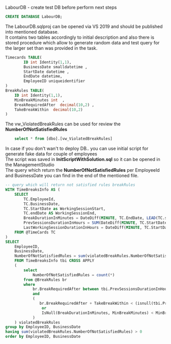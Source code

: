 LabourDB - create test DB before perform next steps
```sql
CREATE DATABASE LabourDB;
```
The LabourDB.sqlproj can be opened via VS 2019 and should be published into mentioned database.</br>
It contains two tables accordingly to initial description and also there is stored procedure which allow to generate random data and test query for the larger set than was provided in the task.
```sql
Timecards TABLE(	
		ID int Identity(1,1),	
		BusinessDate smalldatetime ,
		StartDate datetime ,
		EndDate datetime,
		EmployeeID uniqueidentifier  	
)
BreakRules TABLE(	
	ID int Identity(1,1),	
	MinBreakMinutes int  ,
	BreakRequiredAfter  decimal(10,2) ,
	TakeBreakWithin  decimal(10,2) 
)
```

The vw_ViolatedBreakRules can be used for review the **NumberOfNotSatisfiedRules**
```sql
    select * from [dbo].[vw_ViolatedBreakRules]
```

In case if you don't wan't to deploy DB.. you can use initial script for generate fake data for couple of employees</br>
The script was saved in **InitScriptWithSolution.sql** so it can be opened in the ManagementStudio</br>
The query which return the  **NumberOfNotSatisfiedRules** per EmployeeId and BusinessDate you can find in the end of the mentioned file.

```sql
-- query which will return not satisfied rules breakRules
WITH TimeBreaksInfo AS (
    SELECT 
        TC.EmployeeId,
        TC.BusinessDate,
		TC.StartDate as WorkingSessionStart,
        TC.endDate AS WorkingSessionEnd,
        BreakDurationInMinutes = DateDiff(MINUTE, TC.EndDate, LEAD(TC.startDate) OVER (PARTITION BY TC.EmployeeId, TC.BusinessDate ORDER BY TC.startDate ASC)),
		PrevSessionsDurationInHours = SUM(DateDiff(MINUTE, TC.StartDate, TC.endDate)/60.0) OVER (PARTITION BY TC.EmployeeId, TC.BusinessDate ORDER BY  TC.StartDate ROWS BETWEEN UNBOUNDED PRECEDING AND 1 PRECEDING),
		LastWorkingSessionDurationInHours = DateDiff(MINUTE, TC.StartDate, TC.endDate)/60.0
    FROM @TimeCards TC
) 
SELECT 
	EmployeeID,
	BusinessDate,
	NumberOfNotSatisfiedRules = sum(violatedBreakRules.NumberOfNotSatisfiedRules)
	FROM TimeBreaksInfo tbi CROSS APPLY
	( 
		select 
			NumberOfNotSatisfiedRules = count(*)
		from @BreakRules br 
		where 
			br.BreakRequiredAfter between tbi.PrevSessionsDurationInHours and (isnull(tbi.PrevSessionsDurationInHours,0) + LastWorkingSessionDurationInHours)
			and 
			(
			   br.BreakRequiredAfter + TakeBreakWithin < (isnull(tbi.PrevSessionsDurationInHours,0) + LastWorkingSessionDurationInHours)
				or
				IsNull(BreakDurationInMinutes, MinBreakMinutes) < MinBreakMinutes
			)
	) violatedBreakRules
group by EmployeeID, BusinessDate
having sum(violatedBreakRules.NumberOfNotSatisfiedRules) > 0
order by EmployeeID, BusinessDate
```
